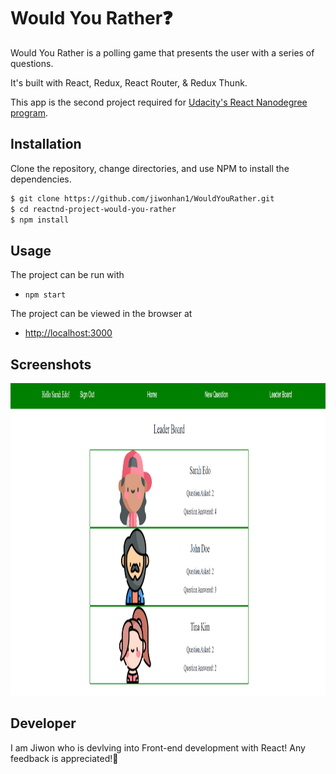 # Would You Rather❓

Would You Rather is a polling game that presents the user with a series of questions.

<!-- ![screenshot #1](docs/assets/images/wyr77-small.jpg) -->

It's built with React, Redux, React Router, & Redux Thunk.

This app is the second project required for [Udacity's React Nanodegree program](https://www.udacity.com/course/react-nanodegree--nd019).

<!-- - **Live Demo:** [https://reactnd-would-you-rather.netlify.com](https://reactnd-would-you-rather.netlify.com/)
- **Code Notes:** [Step-by-step walk-though of how this project was built](https://james-priest.github.io/reactnd-project-would-you-rather/) -->

## Installation

Clone the repository, change directories, and use NPM to install the dependencies.

```bash
$ git clone https://github.com/jiwonhan1/WouldYouRather.git
$ cd reactnd-project-would-you-rather
$ npm install
```

## Usage

The project can be run with

- `npm start`

The project can be viewed in the browser at

- [http://localhost:3000](http://localhost:3000)

## Screenshots

<img src="src/utils/image/screenshot.PNG" width="900px" height="500px"/>

## Developer

I am Jiwon who is devlving into Front-end development with React! Any feedback is appreciated!🥰
